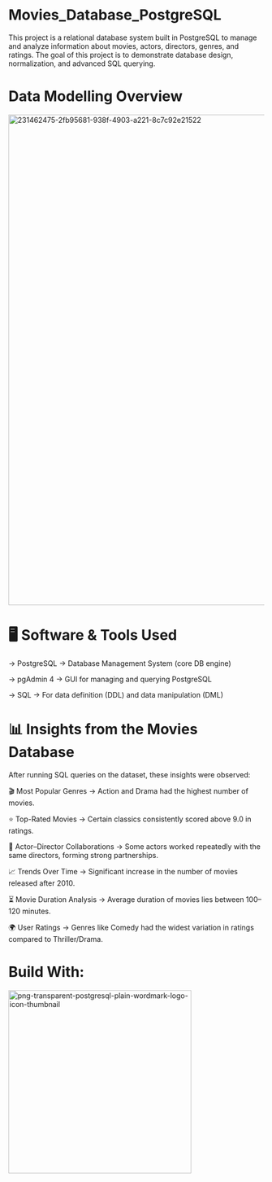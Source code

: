 # Movies_Database_PostgreSQL
This project is a relational database system built in PostgreSQL to manage and analyze information about movies, actors, directors, genres, and ratings. The goal of this project is to demonstrate database design, normalization, and advanced SQL querying.

# Data Modelling Overview
<img width="1840" height="964" alt="231462475-2fb95681-938f-4903-a221-8c7c92e21522" src="https://github.com/user-attachments/assets/5ea82158-b897-4fab-a4f5-5444429f43a3" />

# 🖥️ Software & Tools Used

-> PostgreSQL 
→ Database Management System (core DB engine)

-> pgAdmin 4 
→ GUI for managing and querying PostgreSQL

-> SQL 
→ For data definition (DDL) and data manipulation (DML)

# 📊 Insights from the Movies Database

After running SQL queries on the dataset, these insights were observed:

🎬 Most Popular Genres 
→ Action and Drama had the highest number of movies.

⭐ Top-Rated Movies 
→ Certain classics consistently scored above 9.0 in ratings.

👥 Actor–Director Collaborations 
→ Some actors worked repeatedly with the same directors, forming strong partnerships.

📈 Trends Over Time 
→ Significant increase in the number of movies released after 2010.

⏳ Movie Duration Analysis 
→ Average duration of movies lies between 100–120 minutes.

🌍 User Ratings → Genres like Comedy had the widest variation in ratings compared to Thriller/Drama.


# Build With:

<img width="360" height="360" alt="png-transparent-postgresql-plain-wordmark-logo-icon-thumbnail" src="https://github.com/user-attachments/assets/8d69b9dd-9ef5-4b70-a6d3-1548792c6b14" />

